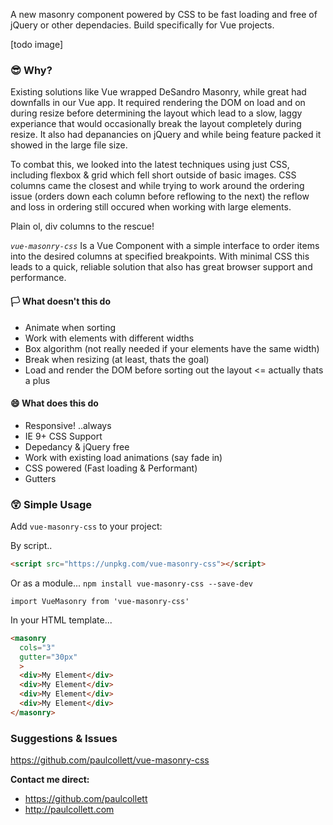 A new masonry component powered by CSS to be fast loading and free of jQuery or other dependacies. Build specifically for Vue projects.

[todo image]

### 😎 Why?

Existing solutions like Vue wrapped DeSandro Masonry, while great had downfalls in our Vue app. It required rendering the DOM on load and on during resize before determining the layout which lead to a slow, laggy experiance that would occasionally break the layout completely during resize. It also had depanancies on jQuery and while being feature packed it showed in the large file size.

To combat this, we looked into the latest techniques using just CSS, including flexbox & grid which fell short outside of basic images. CSS columns came the closest and while trying to work around the ordering issue (orders down each column before reflowing to the next) the reflow and loss in ordering still occured when working with large elements.

Plain ol, div columns to the rescue!

*`vue-masonry-css`* Is a Vue Component with a simple interface to order items into the desired columns at specified breakpoints. With minimal CSS this leads to a quick, reliable solution that also has great browser support and performance.

#### 🏳️ What doesn't this do

* Animate when sorting
* Work with elements with different widths
* Box algorithm (not really needed if your elements have the same width)
* Break when resizing (at least, thats the goal)
* Load and render the DOM before sorting out the layout <= actually thats a plus

#### 😄 What does this do
* Responsive! ..always
* IE 9+ CSS Support
* Depedancy & jQuery free
* Work with existing load animations (say fade in)
* CSS powered (Fast loading & Performant)
* Gutters


### 😲 Simple Usage

Add `vue-masonry-css` to your project:

By script..

```HTML
<script src="https://unpkg.com/vue-masonry-css"></script>
```

Or as a module... `npm install vue-masonry-css --save-dev`

```JS
import VueMasonry from 'vue-masonry-css'
```

In your HTML template...
```HTML
<masonry
  cols="3"
  gutter="30px"
  >
  <div>My Element</div>
  <div>My Element</div>
  <div>My Element</div>
  <div>My Element</div>
</masonry>
```

### Suggestions & Issues
https://github.com/paulcollett/vue-masonry-css

**Contact me direct:**
* https://github.com/paulcollett
* http://paulcollett.com
